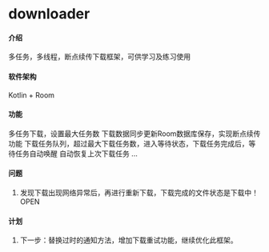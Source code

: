 # downloader

#### 介绍
多任务，多线程，断点续传下载框架，可供学习及练习使用

#### 软件架构
Kotlin + Room


#### 功能

多任务下载，设置最大任务数
下载数据同步更新Room数据库保存，实现断点续传功能
下载任务队列，超过最大下载任务数，进入等待状态，下载任务完成后，等待任务自动唤醒
自动恢复上次下载任务
...

#### 问题

1. 发现下载出现网络异常后，再进行重新下载，下载完成的文件状态是下载中！OPEN

#### 计划
1. 下一步：替换过时的通知方法，增加下载重试功能，继续优化此框架。


